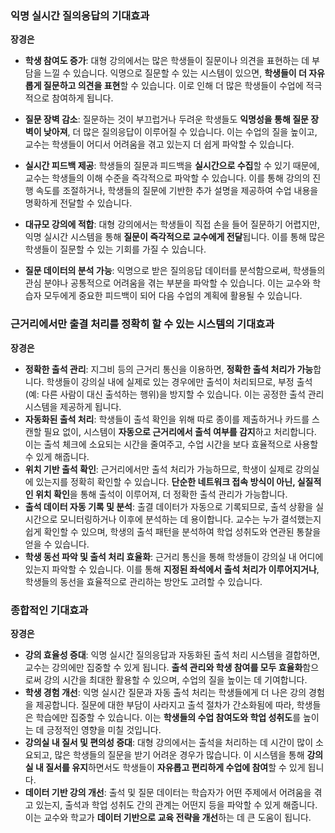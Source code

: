 ### 익명 실시간 질의응답의 기대효과 ###
**장경은**

- **학생 참여도 증가**: 대형 강의에서는 많은 학생들이 질문이나 의견을 표현하는 데 부담을 느낄 수 있습니다. 익명으로 질문할 수 있는 시스템이 있으면, **학생들이 더 자유롭게 질문하고 의견을 표현**할 수 있습니다. 이로 인해 더 많은 학생들이 수업에 적극적으로 참여하게 됩니다.
- **질문 장벽 감소**: 질문하는 것이 부끄럽거나 두려운 학생들도 **익명성을 통해 질문 장벽이 낮아져**, 더 많은 질의응답이 이루어질 수 있습니다. 이는 수업의 질을 높이고, 교수는 학생들이 어디서 어려움을 겪고 있는지 더 쉽게 파악할 수 있습니다.

- **실시간 피드백 제공**: 학생들의 질문과 피드백을 **실시간으로 수집**할 수 있기 때문에, 교수는 학생들의 이해 수준을 즉각적으로 파악할 수 있습니다. 이를 통해 강의의 진행 속도를 조절하거나, 학생들의 질문에 기반한 추가 설명을 제공하여 수업 내용을 명확하게 전달할 수 있습니다.
- **대규모 강의에 적합**: 대형 강의에서는 학생들이 직접 손을 들어 질문하기 어렵지만, 익명 실시간 시스템을 통해 **질문이 즉각적으로 교수에게 전달**됩니다. 이를 통해 많은 학생들이 질문할 수 있는 기회를 가질 수 있습니다.
- **질문 데이터의 분석 가능**: 익명으로 받은 질의응답 데이터를 분석함으로써, 학생들의 관심 분야나 공통적으로 어려움을 겪는 부분을 파악할 수 있습니다. 이는 교수와 학습자 모두에게 중요한 피드백이 되어 다음 수업의 계획에 활용될 수 있습니다.

### 근거리에서만 출결 처리를 정확히 할 수 있는 시스템의 기대효과 ###
**장경은**

- **정확한 출석 관리**: 지그비 등의 근거리 통신을 이용하면, **정확한 출석 처리가 가능**합니다. 학생들이 강의실 내에 실제로 있는 경우에만 출석이 처리되므로, 부정 출석(예: 다른 사람이 대신 출석하는 행위)을 방지할 수 있습니다. 이는 공정한 출석 관리 시스템을 제공하게 됩니다.
- **자동화된 출석 처리**: 학생들이 출석 확인을 위해 따로 종이를 제출하거나 카드를 스캔할 필요 없이, 시스템이 **자동으로 근거리에서 출석 여부를 감지**하고 처리합니다. 이는 출석 체크에 소요되는 시간을 줄여주고, 수업 시간을 보다 효율적으로 사용할 수 있게 해줍니다.
- **위치 기반 출석 확인**: 근거리에서만 출석 처리가 가능하므로, 학생이 실제로 강의실에 있는지를 정확히 확인할 수 있습니다. **단순한 네트워크 접속 방식이 아닌, 실질적인 위치 확인**을 통해 출석이 이루어져, 더 정확한 출석 관리가 가능합니다.
- **출석 데이터 자동 기록 및 분석**: 출결 데이터가 자동으로 기록되므로, 출석 상황을 실시간으로 모니터링하거나 이후에 분석하는 데 용이합니다. 교수는 누가 결석했는지 쉽게 확인할 수 있으며, 학생의 출석 패턴을 분석하여 학업 성취도와 연관된 통찰을 얻을 수 있습니다.
- **학생 동선 파악 및 출석 처리 효율화**: 근거리 통신을 통해 학생들이 강의실 내 어디에 있는지 파악할 수 있습니다. 이를 통해 **지정된 좌석에서 출석 처리가 이루어지거나**, 학생들의 동선을 효율적으로 관리하는 방안도 고려할 수 있습니다.

### 종합적인 기대효과 ###
**장경은**

- **강의 효율성 증대**: 익명 실시간 질의응답과 자동화된 출석 처리 시스템을 결합하면, 교수는 강의에만 집중할 수 있게 됩니다. **출석 관리와 학생 참여를 모두 효율화**함으로써 강의 시간을 최대한 활용할 수 있으며, 수업의 질을 높이는 데 기여합니다.
- **학생 경험 개선**: 익명 실시간 질문과 자동 출석 처리는 학생들에게 더 나은 강의 경험을 제공합니다. 질문에 대한 부담이 사라지고 출석 절차가 간소화됨에 따라, 학생들은 학습에만 집중할 수 있습니다. 이는 **학생들의 수업 참여도와 학업 성취도**를 높이는 데 긍정적인 영향을 미칠 것입니다.
- **강의실 내 질서 및 편의성 증대**: 대형 강의에서는 출석을 처리하는 데 시간이 많이 소요되고, 많은 학생들의 질문을 받기 어려운 경우가 많습니다. 이 시스템을 통해 **강의실 내 질서를 유지**하면서도 학생들이 **자유롭고 편리하게 수업에 참여**할 수 있게 됩니다.
- **데이터 기반 강의 개선**: 출석 및 질문 데이터는 학습자가 어떤 주제에서 어려움을 겪고 있는지, 출석과 학업 성취도 간의 관계는 어떤지 등을 파악할 수 있게 해줍니다. 이는 교수와 학교가 **데이터 기반으로 교육 전략을 개선**하는 데 큰 도움이 됩니다.